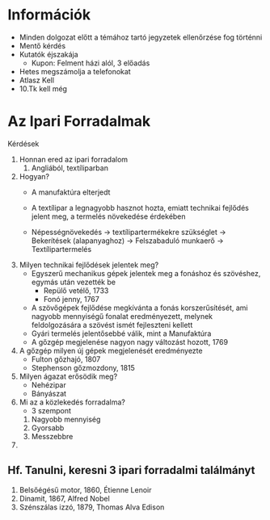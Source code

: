 # Információk  
- Minden dolgozat előtt a témához tartó jegyzetek ellenőrzése fog történni  
- Mentő kérdés  
- Kutatók éjszakája  
  - Kupon: Felment házi alól, 3 előadás  
- Hetes megszámolja a telefonokat  
- Atlasz Kell  
- 10.Tk kell még  
  
# Az Ipari Forradalmak  
Kérdések  
1. Honnan ered az ipari forradalom  
   1. Angliából, textíliparban  
2. Hogyan?  
   - A manufaktúra elterjedt  
   - A textílipar a legnagyobb hasznot hozta, emiatt technikai fejlődés jelent meg, a termelés növekedése érdekében  
   
   - Népességnövekedés -> textílipartermékekre szükséglet -> Bekerítések (alapanyaghoz) -> Felszabaduló munkaerő -> Textílipartermelés  
3. Milyen technikai fejlődések jelentek meg?  
   - Egyszerű mechanikus gépek jelentek meg a fonáshoz és szövéshez, egymás után vezették be  
     - Repülő vetélő, 1733  
     - Fonó jenny, 1767  
   - A szövőgépek fejlődése megkívánta a fonás korszerűsítését, ami nagyobb mennyiségű fonalat eredményezett, melynek feldolgozására a szövést ismét fejleszteni kellett  
   - Gyári termelés jelentősebbé válik, mint a Manufaktúra  
   - A gőzgép megjelenése nagyon nagy változást hozott, 1769  
4. A gőzgép milyen új gépek megjelenését eredményezte  
   - Fulton gőzhajó, 1807  
   - Stephenson gőzmozdony, 1815  
5. Milyen ágazat erősödik meg?  
   - Nehézipar  
   - Bányászat  
6. Mi az a közlekedés forradalma?  
   - 3 szempont  
    1. Nagyobb mennyiség  
    2. Gyorsabb  
    3. Messzebbre  
7.  
## Hf. Tanulni, keresni 3 ipari forradalmi találmányt  
1. Belsőégésű motor, 1860, Étienne Lenoir
2. Dinamit, 1867, Alfred Nobel
3. Szénszálas izzó, 1879, Thomas Alva Edison
